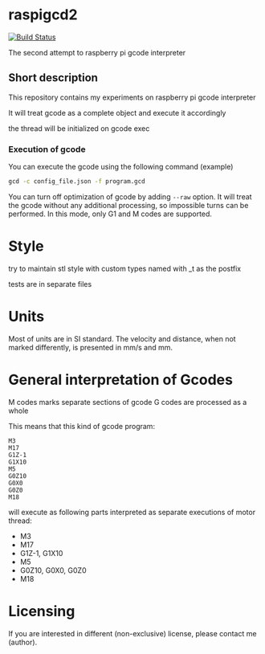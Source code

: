 # raspigcd2

[![Build Status](https://travis-ci.org/pantadeusz/raspigcd2.svg?branch=master)](https://travis-ci.org/pantadeusz/raspigcd2)

The second attempt to raspberry pi gcode interpreter


## Short description

This repository contains my experiments on raspberry pi gcode interpreter

It will treat gcode as a complete object and execute it accordingly

the thread will be initialized on gcode exec

### Execution of gcode

You can execute the gcode using the following command (example)

```bash
gcd -c config_file.json -f program.gcd
```

You can turn off optimization of gcode by adding ```--raw``` option. It will treat the gcode
without any additional processing, so impossible turns can be performed. In this
mode, only G1 and M codes are supported.

# Style

try to maintain stl style with custom types named with _t as the postfix

tests are in separate files

# Units

Most of units are in SI standard. The velocity and distance, when not marked differently, is presented in mm/s and mm.

# General interpretation of Gcodes

M codes marks separate sections of gcode
G codes are processed as a whole

This means that this kind of gcode program:

```gcode
M3
M17
G1Z-1
G1X10
M5
G0Z10
G0X0
G0Z0
M18
```

will  execute as following parts interpreted as separate executions of motor thread:

 * M3
 * M17
 * G1Z-1, G1X10
 * M5
 * G0Z10, G0X0, G0Z0
 * M18

# Licensing

If you are interested in different (non-exclusive) license, please contact me (author).
